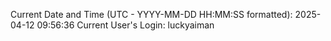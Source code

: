 Current Date and Time (UTC - YYYY-MM-DD HH:MM:SS formatted): 2025-04-12 09:56:36
Current User's Login: luckyaiman

